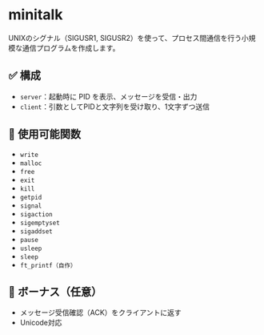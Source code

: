 # minitalk

UNIXのシグナル（SIGUSR1, SIGUSR2）を使って、プロセス間通信を行う小規模な通信プログラムを作成します。

## ✅ 構成

- `server`：起動時に PID を表示、メッセージを受信・出力
- `client`：引数としてPIDと文字列を受け取り、1文字ずつ送信

## 🔧 使用可能関数

- `write`
- `malloc`
- `free`
- `exit`
- `kill`
- `getpid`
- `signal`
- `sigaction`
- `sigemptyset`
- `sigaddset`
- `pause`
- `usleep`
- `sleep`
- `ft_printf（自作）`

## 💎 ボーナス（任意）

- メッセージ受信確認（ACK）をクライアントに返す
- Unicode対応
